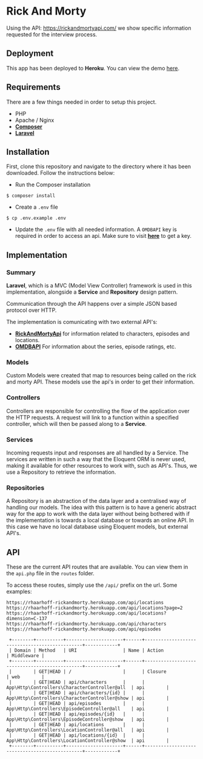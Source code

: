 # Rick And Morty
Using the API: https://rickandmortyapi.com/ we show specific information requested for the interview process.

## Deployment
This app has been deployed to **Heroku**. You can view the demo [here](https://rhaarhoff-rickandmorty.herokuapp.com/).

## Requirements
There are a few things needed in order to setup this project.
- PHP
- Apache / Nginx
- **[Composer](https://getcomposer.org/)**
- **[Laravel](https://laravel.com/docs/8.x/installation)**

## Installation
First, clone this repository and navigate to the directory where it has been downloaded. Follow the instructions below:

- Run the Composer installation
```jshelllanguage
$ composer install
```
- Create a `.env` file
```jshelllanguage
$ cp .env.example .env 
```
- Update the `.env` file with all needed information. A `OMDBAPI` key is required in order to access
an api. Make sure to visit **[here](https://www.omdbapi.com/)** to get a key.

## Implementation

### Summary
**Laravel**, which is a MVC (Model View Controller) framework is used in this implementation, alongside a **Service** and **Repository** design pattern. 

Communication through the API happens over a simple JSON based protocol over HTTP.

The implementation is comunicating with two external API's:

- **[RickAndMortyApi](https://rickandmortyapi.com/)** for information related to characters, episodes and locations.
- **[OMDBAPI](https://www.omdbapi.com/)** For information about the series, episode ratings, etc.

### Models
Custom Models were created that map to resources being called on the rick and morty API. These
models use the api's in order to get their information.

### Controllers
Controllers are responsible for controlling the flow of the application over the HTTP requests. 
A request will link to a function within a specified controller, which will then be passed along to a **Service**.

### Services
Incoming requests input and responses are all handled by a Service.
The services are written in such a way that the Eloquent ORM is never used, making it available for other resources to 
work with, such as API's. Thus, we use a Repository to retrieve the information.

### Repositories
A Repository is an abstraction of the data layer and a centralised way of handling our models. 
The idea with this pattern is to have a generic abstract way for the app to work with the data 
layer without being bothered with if the implementation is towards a local database or towards an online API. In this case
we have no local database using Eloquent models, but external API's.

## API
These are the current API routes that are available. You can view them in the `api.php` file in the `routes` folder.

To access these routes, simply use the `/api/` prefix on the url. Some examples:
```jshelllanguage
https://rhaarhoff-rickandmorty.herokuapp.com/api/locations
https://rhaarhoff-rickandmorty.herokuapp.com/api/locations?page=2
https://rhaarhoff-rickandmorty.herokuapp.com/api/locations?dimension=C-137
https://rhaarhoff-rickandmorty.herokuapp.com/api/characters
https://rhaarhoff-rickandmorty.herokuapp.com/api/episodes
``` 
```
 +--------+----------+---------------------+------+-----------------------------------------------+------------+
 | Domain | Method   | URI                 | Name | Action                                        | Middleware |
 +--------+----------+---------------------+------+-----------------------------------------------+------------+
 |        | GET|HEAD | /                   |      | Closure                                       | web        |
 |        | GET|HEAD | api/characters      |      | App\Http\Controllers\CharacterController@all  | api        |
 |        | GET|HEAD | api/characters/{id} |      | App\Http\Controllers\CharacterController@show | api        |
 |        | GET|HEAD | api/episodes        |      | App\Http\Controllers\EpisodeController@all    | api        |
 |        | GET|HEAD | api/episodes/{id}   |      | App\Http\Controllers\EpisodeController@show   | api        |
 |        | GET|HEAD | api/locations       |      | App\Http\Controllers\LocationController@all   | api        |
 |        | GET|HEAD | api/locations/{id}  |      | App\Http\Controllers\LocationController@show  | api        |
 +--------+----------+---------------------+------+-----------------------------------------------+------------+
```
